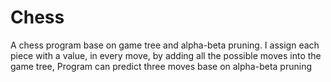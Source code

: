 # Chess
A chess program base on game tree
and alpha-beta pruning.
I assign each piece with a value, in every move,
by adding all the possible moves into the game tree,
Program can predict three moves base on 
alpha-beta pruning
